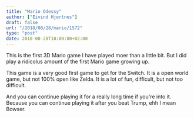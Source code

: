 ```yaml
---
title: "Mario Odessy"
author: ["Eivind Hjertnes"]
draft: false
url: "/2018/08/28/mario/1572"
type: "post"
date: 2018-08-28T10:00:00+02:00
---
```


This is the first 3D Mario game I have played moer than a little bit.
But I did play a ridicolus amount of the first Mario game growing up.

This game is a very good first game to get for the Switch. It is a open
world game, but not 100% open like Zelda. It is a lot of fun, difficult,
but not too difficult.

And you can continue playing it for a really long time if you're into
it. Because you can continue playing it after you beat Trump, ehh I mean
Bowser.
